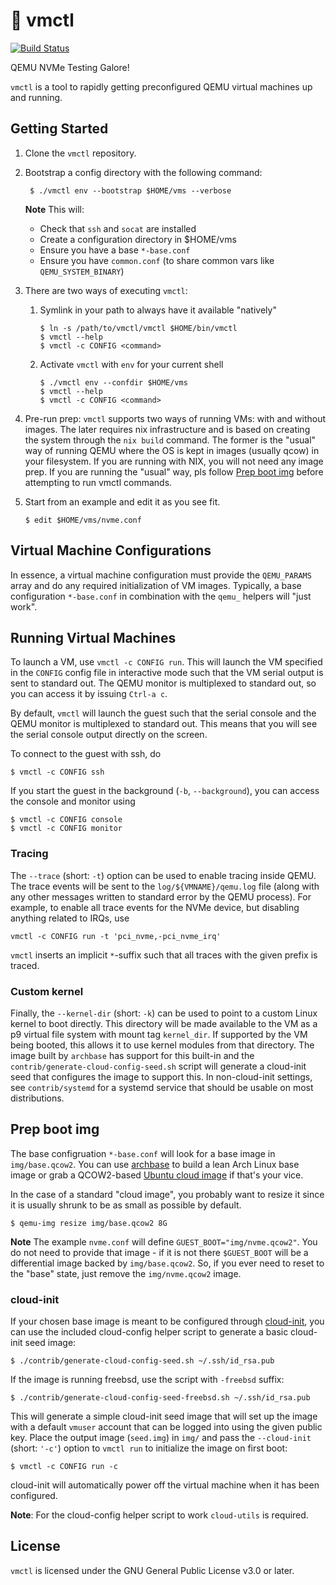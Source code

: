 # :wrench: vmctl

[![Build Status](https://github.com/OpenMPDK/vmctl/workflows/ci/badge.svg)](https://github.com/OpenMPDK/vmctl/actions)

QEMU NVMe Testing Galore!

`vmctl` is a tool to rapidly getting preconfigured QEMU virtual machines up and
running.


## Getting Started

1. Clone the `vmctl` repository.

2. Bootstrap a config directory with the following command:

        $ ./vmctl env --bootstrap $HOME/vms --verbose

   **Note** This will:
    * Check that `ssh` and `socat` are installed
    * Create a configuration directory in $HOME/vms
    * Ensure you have a base `*-base.conf`
    * Ensure you have `common.conf` (to share common vars like
      `QEMU_SYSTEM_BINARY`)

3. There are two ways of executing `vmctl`:
    1. Symlink in your path to always have it available "natively"
        ```
        $ ln -s /path/to/vmctl/vmctl $HOME/bin/vmctl
        $ vmctl --help
        $ vmctl -c CONFIG <command>
        ```
    2. Activate `vmctl` with `env` for your current shell
        ```
        $ ./vmctl env --confdir $HOME/vms
        $ vmctl --help
        $ vmctl -c CONFIG <command>
        ```

4. Pre-run prep:
    `vmctl` supports two ways of running VMs: with and without images. The
    later requires nix infrastructure and is based on creating the system
    through the `nix build` command. The former is the "usual" way of running
    QEMU where the OS is kept in images (usually qcow) in your filesystem. If
    you are running with NIX, you will not need any image prep. If you are
    running the "usual" way, pls follow [Prep boot img](#Prep-boot-img) before
    attempting to run vmctl commands.

5. Start from an example and edit it as you see fit.

       $ edit $HOME/vms/nvme.conf


## Virtual Machine Configurations

In essence, a virtual machine configuration must provide the `QEMU_PARAMS`
array and do any required initialization of VM images. Typically, a base
configuration `*-base.conf` in combination with the `qemu_` helpers will "just
work".


## Running Virtual Machines

To launch a VM, use `vmctl -c CONFIG run`. This will launch the VM specified in
the `CONFIG` config file in interactive mode such that the VM serial output is
sent to standard out. The QEMU monitor is multiplexed to standard out, so you
can access it by issuing `Ctrl-a c`.

By default, `vmctl` will launch the guest such that the serial console and the
QEMU monitor is multiplexed to standard out. This means that you will see the
serial console output directly on the screen.

To connect to the guest with ssh, do

    $ vmctl -c CONFIG ssh

If you start the guest in the background (`-b`, `--background`), you can access
the console and monitor using

    $ vmctl -c CONFIG console
    $ vmctl -c CONFIG monitor


### Tracing

The `--trace` (short: `-t`) option can be used to enable tracing inside QEMU.
The trace events will be sent to the `log/${VMNAME}/qemu.log` file (along with
any other messages written to standard error by the QEMU process). For example,
to enable all trace events for the NVMe device, but disabling anything related
to IRQs, use

    vmctl -c CONFIG run -t 'pci_nvme,-pci_nvme_irq'

`vmctl` inserts an implicit `*`-suffix such that all traces with the given
prefix is traced.


### Custom kernel

Finally, the `--kernel-dir` (short: `-k`) can be used to point to a custom
Linux kernel to boot directly. This directory will be made available to the VM
as a p9 virtual file system with mount tag `kernel_dir`. If supported by the VM
being booted, this allows it to use kernel modules from that directory. The
image built by `archbase` has support for this built-in and the
`contrib/generate-cloud-config-seed.sh` script will generate a cloud-init seed
that configures the image to support this. In non-cloud-init settings, see
`contrib/systemd` for a systemd service that should be usable on most
distributions.


## Prep boot img

The base configruation `*-base.conf` will look for a base image in
`img/base.qcow2`. You can use [archbase][archbase] to build a lean Arch Linux
base image or grab a QCOW2-based [Ubuntu cloud image][ubuntu-cloud-image] if
that's your vice.

In the case of a standard "cloud image", you probably want to resize it since
it is usually shrunk to be as small as possible by default.

    $ qemu-img resize img/base.qcow2 8G

**Note** The example `nvme.conf` will define `GUEST_BOOT="img/nvme.qcow2"`.
You do not need to provide that image - if it is not there `$GUEST_BOOT`
will be a differential image backed by `img/base.qcow2`. So, if you ever
need to reset to the "base" state, just remove the `img/nvme.qcow2` image.

[archbase]: https://github.com/OpenMPDK/archbase
[ubuntu-cloud-image]: https://cloud-images.ubuntu.com

### cloud-init

If your chosen base image is meant to be configured through [cloud-init][cloud-init],
you can use the included cloud-config helper script to generate a basic
cloud-init seed image:

    $ ./contrib/generate-cloud-config-seed.sh ~/.ssh/id_rsa.pub

If the image is running freebsd, use the script with `-freebsd` suffix:

    $ ./contrib/generate-cloud-config-seed-freebsd.sh ~/.ssh/id_rsa.pub

This will generate a simple cloud-init seed image that will set up the image
with a default `vmuser` account that can be logged into using the given public
key. Place the output image (`seed.img`) in `img/` and pass the `--cloud-init`
(short: `'-c'`) option to `vmctl run` to initialize the image on first boot:

    $ vmctl -c CONFIG run -c

cloud-init will automatically power off the virtual machine when it has been
configured.

**Note**: For the cloud-config helper script to work `cloud-utils` is required.

[cloud-init]: https://cloudinit.readthedocs.io/en/latest/


## License

`vmctl` is licensed under the GNU General Public License v3.0 or later.
